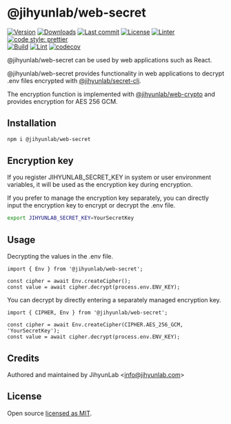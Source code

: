# @jihyunlab/web-secret

[![Version](https://img.shields.io/npm/v/@jihyunlab/web-secret.svg?style=flat-square)](https://www.npmjs.com/package/@jihyunlab/web-secret?activeTab=versions) [![Downloads](https://img.shields.io/npm/dt/@jihyunlab/web-secret.svg?style=flat-square)](https://www.npmjs.com/org/jihyunlab) [![Last commit](https://img.shields.io/github/last-commit/jihyunlab/web-secret.svg?style=flat-square)](https://github.com/jihyunlab/web-secret/graphs/commit-activity) [![License](https://img.shields.io/github/license/jihyunlab/web-secret.svg?style=flat-square)](https://github.com/jihyunlab/web-secret/blob/master/LICENSE) [![Linter](https://img.shields.io/badge/linter-eslint-blue?style=flat-square)](https://eslint.org) [![code style: prettier](https://img.shields.io/badge/code_style-prettier-ff69b4.svg?style=flat-square)](https://github.com/prettier/prettier)\
[![Build](https://github.com/jihyunlab/web-secret/actions/workflows/build.yml/badge.svg)](https://github.com/jihyunlab/web-secret/actions/workflows/build.yml) [![Lint](https://github.com/jihyunlab/web-secret/actions/workflows/lint.yml/badge.svg)](https://github.com/jihyunlab/web-secret/actions/workflows/lint.yml) [![codecov](https://codecov.io/gh/jihyunlab/web-secret/graph/badge.svg?token=K2536J64LQ)](https://codecov.io/gh/jihyunlab/web-secret)

@jihyunlab/web-secret can be used by web applications such as React.

@jihyunlab/web-secret provides functionality in web applications to decrypt .env files encrypted with [@jihyunlab/secret-cli](https://www.npmjs.com/package/@jihyunlab/secret-cli).

The encryption function is implemented with [@jihyunlab/web-crypto](https://www.npmjs.com/package/@jihyunlab/web-crypto) and provides encryption for AES 256 GCM.

## Installation

```bash
npm i @jihyunlab/web-secret
```

## Encryption key

If you register JIHYUNLAB_SECRET_KEY in system or user environment variables, it will be used as the encryption key during encryption.

If you prefer to manage the encryption key separately, you can directly input the encryption key to encrypt or decrypt the .env file.

```bash
export JIHYUNLAB_SECRET_KEY=YourSecretKey
```

## Usage

Decrypting the values in the .env file.

```
import { Env } from '@jihyunlab/web-secret';

const cipher = await Env.createCipher();
const value = await cipher.decrypt(process.env.ENV_KEY);
```

You can decrypt by directly entering a separately managed encryption key.

```
import { CIPHER, Env } from '@jihyunlab/web-secret';

const cipher = await Env.createCipher(CIPHER.AES_256_GCM, 'YourSecretKey');
const value = await cipher.decrypt(process.env.ENV_KEY);
```

## Credits

Authored and maintained by JihyunLab <<info@jihyunlab.com>>

## License

Open source [licensed as MIT](https://github.com/jihyunlab/web-secret/blob/master/LICENSE).
